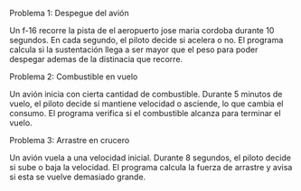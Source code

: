 Problema 1: Despegue del avión

Un f-16 recorre la pista de el aeropuerto jose maria cordoba durante 10 segundos. En cada segundo, el piloto decide si acelera o no. El programa calcula si la sustentación llega a ser mayor que el peso para poder despegar ademas de la distinacia que recorre.

Problema 2: Combustible en vuelo

Un avión inicia con cierta cantidad de combustible. Durante 5 minutos de vuelo, el piloto decide si mantiene velocidad o asciende, lo que cambia el consumo. El programa verifica si el combustible alcanza para terminar el vuelo.

Problema 3: Arrastre en crucero

Un avión vuela a una velocidad inicial. Durante 8 segundos, el piloto decide si sube o baja la velocidad. El programa calcula la fuerza de arrastre y avisa si esta se vuelve demasiado grande.